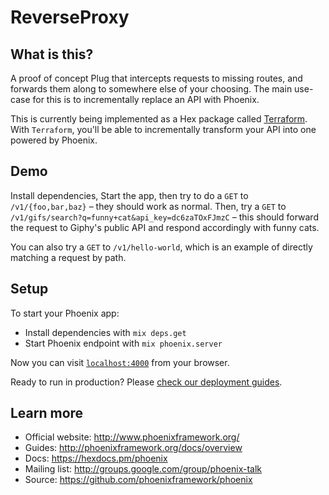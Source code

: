# ReverseProxy

## What is this?

A proof of concept Plug that intercepts requests to missing routes, and forwards them along to somewhere else of your choosing. The main use-case for this is to incrementally replace an API with Phoenix.

This is currently being implemented as a Hex package called [Terraform](https://github.com/poteto/terraform). With `Terraform`, you'll be able to incrementally transform your API into one powered by Phoenix.

## Demo

Install dependencies, Start the app, then try to do a `GET` to `/v1/{foo,bar,baz}` – they should work as normal. Then, try a `GET` to `/v1/gifs/search?q=funny+cat&api_key=dc6zaTOxFJmzC` – this should forward the request to Giphy's public API and respond accordingly with funny cats.

You can also try a `GET` to `/v1/hello-world`, which is an example of directly matching a request by path.

## Setup

To start your Phoenix app:

  * Install dependencies with `mix deps.get`
  * Start Phoenix endpoint with `mix phoenix.server`

Now you can visit [`localhost:4000`](http://localhost:4000) from your browser.

Ready to run in production? Please [check our deployment guides](http://www.phoenixframework.org/docs/deployment).

## Learn more

  * Official website: http://www.phoenixframework.org/
  * Guides: http://phoenixframework.org/docs/overview
  * Docs: https://hexdocs.pm/phoenix
  * Mailing list: http://groups.google.com/group/phoenix-talk
  * Source: https://github.com/phoenixframework/phoenix
